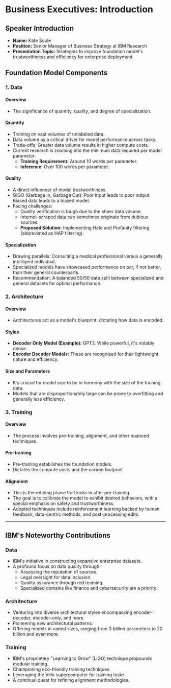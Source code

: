 # Business Executives: Introduction

## Speaker Introduction
- **Name:** Kate Soule
- **Position:** Senior Manager of Business Strategy at IBM Research
- **Presentation Topic:** Strategies to improve foundation model's trustworthiness and efficiency for enterprise deployment.

## Foundation Model Components

### 1. Data

#### Overview
- The significance of quantity, quality, and degree of specialization.

#### Quantity
- Training on vast volumes of unlabeled data.
- Data volume as a critical driver for model performance across tasks.
- Trade-offs: Greater data volume results in higher compute costs.
- Current research is zooming into the minimum data required per model parameter.
  - **Training Requirement:** Around 10 words per parameter.
  - **Inference:** Over 100 words per parameter.

#### Quality
- A direct influencer of model trustworthiness.
- GIGO (Garbage In, Garbage Out): Poor input leads to poor output. Biased data leads to a biased model.
- Facing challenges:
  - Quality verification is tough due to the sheer data volume.
  - Internet-scraped data can sometimes originate from dubious sources.
  - **Proposed Solution:** Implementing Hate and Profanity filtering (abbreviated as HAP filtering).

#### Specialization
- Drawing parallels: Consulting a medical professional versus a generally intelligent individual.
- Specialized models have showcased performance on par, if not better, than their general counterparts.
- Recommendation: A balanced 50/50 data split between specialized and general datasets for optimal performance.

### 2. Architecture

#### Overview
- Architectures act as a model's blueprint, dictating how data is encoded.

#### Styles
- **Decoder Only Model (Example):** GPT3. While powerful, it's notably dense.
- **Encoder Decoder Models:** These are recognized for their lightweight nature and efficiency.

#### Size and Parameters
- It's crucial for model size to be in harmony with the size of the training data.
- Models that are disproportionately large can be prone to overfitting and generally less efficiency.

### 3. Training

#### Overview
- The process involves pre-training, alignment, and other nuanced techniques.

#### Pre-training
- Pre-training establishes the foundation models.
- Dictates the compute costs and the carbon footprint.

#### Alignment
- This is the refining phase that kicks in after pre-training.
- The goal is to calibrate the model to exhibit desired behaviors, with a special emphasis on safety and trustworthiness.
- Adopted techniques include reinforcement learning backed by human feedback, data-centric methods, and post-processing edits.

---
## IBM's Noteworthy Contributions

### Data
- IBM's initiative in constructing expansive enterprise datasets.
- A profound focus on data quality through:
  - Assessing the reputation of sources.
  - Legal oversight for data inclusion.
  - Quality assurance through red teaming.
  - Specialized domains like finance and cybersecurity are a priority.

### Architecture
- Venturing into diverse architectural styles encompassing encoder-decoder, decoder-only, and more.
- Pioneering new architectural patterns.
- Offering models in varied sizes, ranging from 3 billion parameters to 20 billion and even more.

### Training
- IBM's proprietary "Learning to Grow" (LiGO) technique propounds modular training.
- Championing eco-friendly training techniques.
- Leveraging the Vela supercomputer for training tasks.
- A continual quest for refining alignment methodologies.



